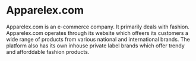 # Apparelex.com
Apparelex.com is an e-commerce company. It primarily deals with fashion. Apparelex.com operates through its website which offeers its customers a wide range of products from various national and international brands. The platform also has its own inhouse private label brands which offer trendy and afforddable fashion products.
